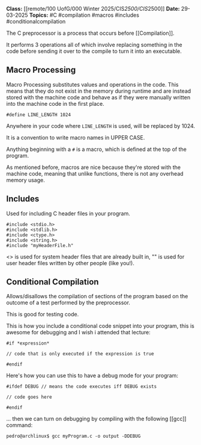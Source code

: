 **Class:** [[remote/100 UofG/000 Winter 2025/CIS*2500/CIS*2500]]
**Date:** 29-03-2025
**Topics:**  #C #compilation #macros #includes #conditionalcompilation

The C preprocessor is a process that occurs before [[Compilation]].

It performs 3 operations all of which involve replacing something in the code before sending it over to the compile to turn it into an executable.

## Macro Processing
Macro Processing substitutes values and operations in the code. This means that they do not exist in the memory during runtime and are instead stored with the machine code and behave as if they were manually written into the machine code in the first place.

```
#define LINE_LENGTH 1024
```

Anywhere in your code where `LINE_LENGTH` is used, will be replaced by 1024.

It is a convention to write macro names in UPPER CASE.

Anything beginning with a `#` is a macro, which is defined at the top of the program.

As mentioned before, macros are nice because they're stored with the machine code, meaning that unlike functions, there is not any overhead memory usage.

## Includes
Used for including C header files in your program.
```
#include <stdio.h>
#include <stdlib.h>
#include <ctype.h>
#include <string.h>
#include "myHeaderFile.h"
```
<> is used for system header files that are already built in, "" is used for user header files written by other people (like you!).

## Conditional Compilation
Allows/disallows the compilation of sections of the program based on the outcome of a test performed by the preprocessor.

This is good for testing code.

This is how you include a conditional code snippet into your program, this is awesome for debugging and I wish i attended that lecture:
```
#if *expression*

// code that is only executed if the expression is true

#endif
```

Here's how you can use this to have a debug mode for your program:
```
#ifdef DEBUG // means the code executes iff DEBUG exists

// code goes here

#endif
```
... then we can turn on debugging by compiling with the following [[gcc]] command:
```
pedro@archlinux$ gcc myProgram.c -o output -DDEBUG
```

